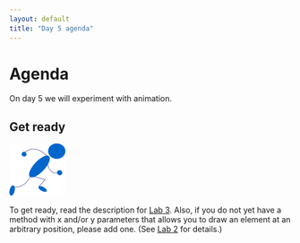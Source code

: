 ```yaml
---
layout: default
title: "Day 5 agenda"
---
```


# Agenda

On day 5 we will experiment with animation.

## Get ready

<img class="parimg" alt="Get ready" src="img/getready.png">

To get ready, read the description for [Lab 3](../labs/lab03.html).  Also, if you do not yet have a method with x and/or y parameters that allows you to draw an element at an arbitrary position, please add one.  (See [Lab 2](../labs/lab02.html) for details.)

<div style="clear: both;"></div>
